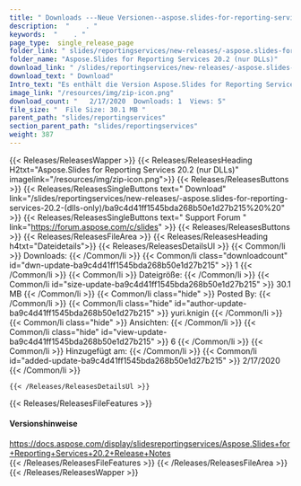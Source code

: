 ```yaml
---
title: " Downloads ---Neue Versionen--aspose.slides-for-reporting-services-20.2-(nur-dlls) . "
description:  "    . " 
keywords:  "    . " 
page_type:  single_release_page
folder_link: " slides/reportingservices/new-releases/-aspose.slides-for-reporting-services-20.2-(dlls-only)/"
folder_name: "Aspose.Slides for Reporting Services 20.2 (nur DLLs)"
download_link: " /slides/reportingservices/new-releases/-aspose.slides-for-reporting-services-20.2-(dlls-only)/ba9c4d41ff1545bda268b50e1d27b215"
download_text: " Download"
Intro_text: "Es enthält die Version Aspose.Slides for Reporting Services 20.2 (nur DLLs)."
image_link: "/resources/img/zip-icon.png"
download_count: "   2/17/2020  Downloads: 1  Views: 5"
file_size: "  File Size: 30.1 MB "
parent_path: "slides/reportingservices"
section_parent_path: "slides/reportingservices"
weight: 387
---
```


{{< Releases/ReleasesWapper >}}
  {{< Releases/ReleasesHeading H2txt="Aspose.Slides for Reporting Services 20.2 (nur DLLs)" imagelink="/resources/img/zip-icon.png">}}
  {{< Releases/ReleasesButtons >}}
    {{< Releases/ReleasesSingleButtons text=" Download" link="/slides/reportingservices/new-releases/-aspose.slides-for-reporting-services-20.2-(dlls-only)/ba9c4d41ff1545bda268b50e1d27b215%20%20" >}}
    {{< Releases/ReleasesSingleButtons text=" Support Forum " link="https://forum.aspose.com/c/slides" >}}
  {{< Releases/ReleasesButtons >}}
  {{< Releases/ReleasesFileArea >}}
    {{< Releases/ReleasesHeading h4txt="Dateidetails">}}
    {{< Releases/ReleasesDetailsUl >}}
            {{< Common/li >}} Downloads: {{< /Common/li >}}
      {{< Common/li class="downloadcount" id="dwn-update-ba9c4d41ff1545bda268b50e1d27b215" >}} 1 {{< /Common/li >}}
      {{< Common/li >}} Dateigröße: {{< /Common/li >}}
      {{< Common/li id="size-update-ba9c4d41ff1545bda268b50e1d27b215" >}} 30.1 MB {{< /Common/li >}} 
      {{< Common/li  class="hide" >}} Posted By: {{< /Common/li >}} 
      {{< Common/li class="hide" id="author-update-ba9c4d41ff1545bda268b50e1d27b215" >}} yuri.knigin {{< /Common/li >}}
      {{< Common/li class="hide" >}} Ansichten: {{< /Common/li >}}
      {{< Common/li class="hide" id="view-update-ba9c4d41ff1545bda268b50e1d27b215" >}} 6 {{< /Common/li >}}
      {{< Common/li >}} Hinzugefügt am: {{< /Common/li >}}
      {{< Common/li id="added-update-ba9c4d41ff1545bda268b50e1d27b215" >}} 2/17/2020 {{< /Common/li >}} 

    {{< /Releases/ReleasesDetailsUl >}}

  {{< Releases/ReleasesFileFeatures >}}
      <h4>Versionshinweise</h4><div> <a href="https://docs.aspose.com/display/slidesreportingservices/Aspose.Slides+for+Reporting+Services+20.2+Release+Notes">https://docs.aspose.com/display/slidesreportingservices/Aspose.Slides+for+Reporting+Services+20.2+Release+Notes</a></div>
  {{< /Releases/ReleasesFileFeatures >}}
 {{< /Releases/ReleasesFileArea >}}
{{< /Releases/ReleasesWapper >}}



